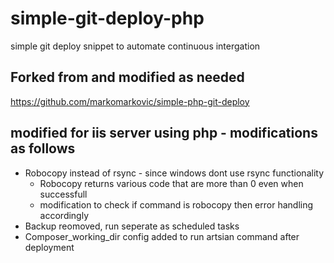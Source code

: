# simple-git-deploy-php
simple git deploy snippet to automate continuous intergation 

## Forked from and modified as needed
https://github.com/markomarkovic/simple-php-git-deploy

## modified for iis server using php - modifications as follows
- Robocopy instead of rsync - since windows dont use rsync functionality
  - Robocopy returns various code that are more than 0 even when successfull
  - modification to check if command is robocopy then error handling accordingly
- Backup reomoved, run seperate as scheduled tasks
- Composer_working_dir config added to run artsian command after deployment
